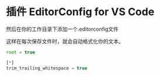 # 插件 EditorConfig for VS Code

然后在你的工作目录下添加一个.editorconfig文件

这样在每次保存文件时，就会自动格式化你的文本。

```js
root = true

[*]
trim_trailing_whitespace = true
```
